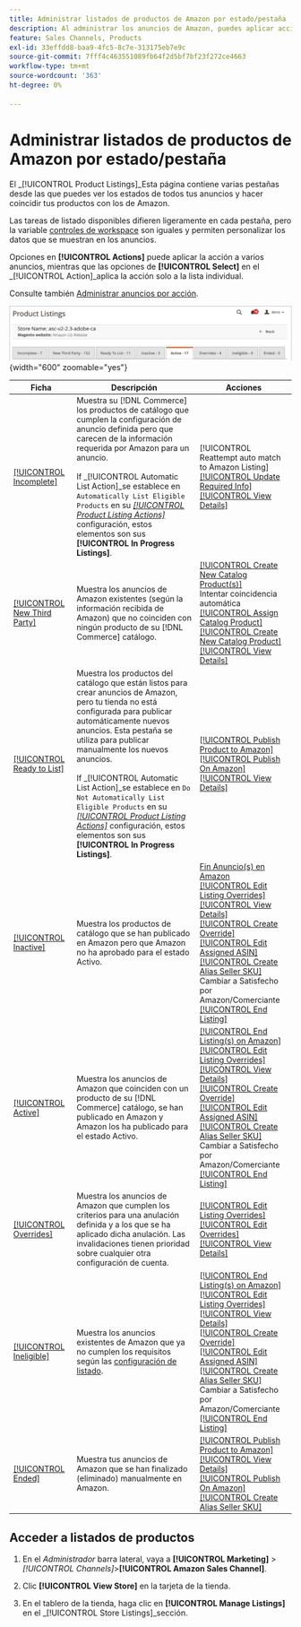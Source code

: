 ```yaml
---
title: Administrar listados de productos de Amazon por estado/pestaña
description: Al administrar los anuncios de Amazon, puedes aplicar acciones a los anuncios según su estado.
feature: Sales Channels, Products
exl-id: 33effdd8-baa9-4fc5-8c7e-313175eb7e9c
source-git-commit: 7fff4c463551089fb64f2d5bf7bf23f272ce4663
workflow-type: tm+mt
source-wordcount: '363'
ht-degree: 0%

---
```


# Administrar listados de productos de Amazon por estado/pestaña

El _[!UICONTROL Product Listings]_Esta página contiene varias pestañas desde las que puedes ver los estados de todos tus anuncios y hacer coincidir tus productos con los de Amazon.

Las tareas de listado disponibles difieren ligeramente en cada pestaña, pero la variable [controles de workspace](./workspace-controls.md) son iguales y permiten personalizar los datos que se muestran en los anuncios.

Opciones en **[!UICONTROL Actions]** puede aplicar la acción a varios anuncios, mientras que las opciones de **[!UICONTROL Select]** en el _[!UICONTROL Action]_aplica la acción solo a la lista individual.

Consulte también [Administrar anuncios por acción](./managing-listings-by-action.md).

![Fichas de listados de productos](assets/amazon-product-listings-tabs.png){width="600" zoomable="yes"}

| Ficha | Descripción | Acciones |
|---------------------------------------------------------------|------------------------------------------------------------------------------------------------------------------------------------------------------------------------------------------------------------------------------------------------------------------------------------------------------------------------------------------------------------------------------------------------------------------------------------------------------------|-----------------------------------------------------------------------------------------------------------------------------------------------------------------------------------------------------------------------------------------------------------------------------------------------------------------------------------------------------------------------------------------------------------------------------------------------------------------------------------------------------------------------------------------|
| [[!UICONTROL Incomplete]](./incomplete-listings.md) | Muestra su [!DNL Commerce] los productos de catálogo que cumplen la configuración de anuncio definida pero que carecen de la información requerida por Amazon para un anuncio.<br><br>If _[!UICONTROL Automatic List Action]_se establece en `Automatically List Eligible Products` en su [_[!UICONTROL Product Listing Actions]_](./product-listing-actions.md) configuración, estos elementos son sus **[!UICONTROL In Progress Listings]**. | [!UICONTROL Reattempt auto match to Amazon Listing]<br>[[!UICONTROL Update Required Info]](./amazon-manually-update-incomplete-listing.md)<br>[[!UICONTROL View Details]](./product-listing-details.md) |
| [[!UICONTROL New Third Party]](./new-third-party-listings.md) | Muestra los anuncios de Amazon existentes (según la información recibida de Amazon) que no coinciden con ningún producto de su [!DNL Commerce] catálogo. | [[!UICONTROL Create New Catalog Product(s)]](./creating-assigning-catalog-products.md)<br>Intentar coincidencia automática<br>[[!UICONTROL Assign Catalog Product]](./creating-assigning-catalog-products.md)<br>[[!UICONTROL Create New Catalog Product]](./creating-assigning-catalog-products.md)<br>[[!UICONTROL View Details]](./product-listing-details.md) |
| [[!UICONTROL Ready to List]](./ready-to-list.md) | Muestra los productos del catálogo que están listos para crear anuncios de Amazon, pero tu tienda no está configurada para publicar automáticamente nuevos anuncios. Esta pestaña se utiliza para publicar manualmente los nuevos anuncios.<br><br>If _[!UICONTROL Automatic List Action]_se establece en `Do Not Automatically List Eligible Products` en su [_[!UICONTROL Product Listing Actions]_](./product-listing-actions.md) configuración, estos elementos son sus **[!UICONTROL In Progress Listings]**. | [[!UICONTROL Publish Product to Amazon]](./publish-listings-manually.md)<br>[[!UICONTROL Publish On Amazon]](./publish-listings-manually.md)<br>[[!UICONTROL View Details]](./product-listing-details.md) |
| [[!UICONTROL Inactive]](./inactive-listings.md) | Muestra los productos de catálogo que se han publicado en Amazon pero que Amazon no ha aprobado para el estado Activo. | [Fin Anuncio(s) en Amazon](./end-listings-manually.md)<br>[[!UICONTROL Edit Listing Overrides]](./creating-editing-overrides.md)<br>[[!UICONTROL View Details]](./product-listing-details.md)<br>[[!UICONTROL Create Override]](./creating-editing-overrides.md)<br>[[!UICONTROL Edit Assigned ASIN]](./edit-assigned-asin.md)<br>[[!UICONTROL Create Alias Seller SKU]](./create-alias-seller-sku.md#region-specific)<br>Cambiar a Satisfecho por Amazon/Comerciante<br>[[!UICONTROL End Listing]](./end-listings-manually.md) |
| [[!UICONTROL Active]](./active-listings.md) | Muestra los anuncios de Amazon que coinciden con un producto de su [!DNL Commerce] catálogo, se han publicado en Amazon y Amazon los ha publicado para el estado Activo. | [[!UICONTROL End Listing(s) on Amazon]](./end-listings-manually.md)<br>[[!UICONTROL Edit Listing Overrides]](./creating-editing-overrides.md)<br>[[!UICONTROL View Details]](./product-listing-details.md)<br>[[!UICONTROL Create Override]](./creating-editing-overrides.md)<br>[[!UICONTROL Edit Assigned ASIN]](./edit-assigned-asin.md)<br>[[!UICONTROL Create Alias Seller SKU]](./create-alias-seller-sku.md#region-specific)<br>Cambiar a Satisfecho por Amazon/Comerciante<br>[[!UICONTROL End Listing]](./end-listings-manually.md) |
| [[!UICONTROL Overrides]](./overrides.md) | Muestra los anuncios de Amazon que cumplen los criterios para una anulación definida y a los que se ha aplicado dicha anulación. Las invalidaciones tienen prioridad sobre cualquier otra configuración de cuenta. | [[!UICONTROL Edit Listing Overrides]](./creating-editing-overrides.md)<br>[[!UICONTROL Edit Overrides]](./creating-editing-overrides.md)<br>[[!UICONTROL View Details]](./product-listing-details.md) |
| [[!UICONTROL Ineligible]](./ineligible-listings.md) | Muestra los anuncios existentes de Amazon que ya no cumplen los requisitos según las [configuración de listado](./listing-settings.md). | [[!UICONTROL End Listing(s) on Amazon]](./end-listings-manually.md)<br>[[!UICONTROL Edit Listing Overrides]](./creating-editing-overrides.md)<br>[[!UICONTROL View Details]](./product-listing-details.md)<br>[[!UICONTROL Create Override]](./creating-editing-overrides.md)<br>[[!UICONTROL Edit Assigned ASIN]](./edit-assigned-asin.md)<br>[[!UICONTROL Create Alias Seller SKU]](./create-alias-seller-sku.md#region-specific)<br>Cambiar a Satisfecho por Amazon/Comerciante<br>[[!UICONTROL End Listing]](./end-listings-manually.md) |
| [[!UICONTROL Ended]](./ended-listings.md) | Muestra tus anuncios de Amazon que se han finalizado (eliminado) manualmente en Amazon. | [[!UICONTROL Publish Product to Amazon]](./publish-listings-manually.md)<br>[[!UICONTROL View Details]](./product-listing-details.md)<br>[[!UICONTROL Publish On Amazon]](./publish-listings-manually.md)<br>[[!UICONTROL Create Alias Seller SKU]](./create-alias-seller-sku.md#region-specific) |

## Acceder a listados de productos

1. En el _Administrador_ barra lateral, vaya a **[!UICONTROL Marketing]** > _[!UICONTROL Channels]_>**[!UICONTROL Amazon Sales Channel]**.

1. Clic **[!UICONTROL View Store]** en la tarjeta de la tienda.

1. En el tablero de la tienda, haga clic en **[!UICONTROL Manage Listings]** en el _[!UICONTROL Store Listings]_sección.

